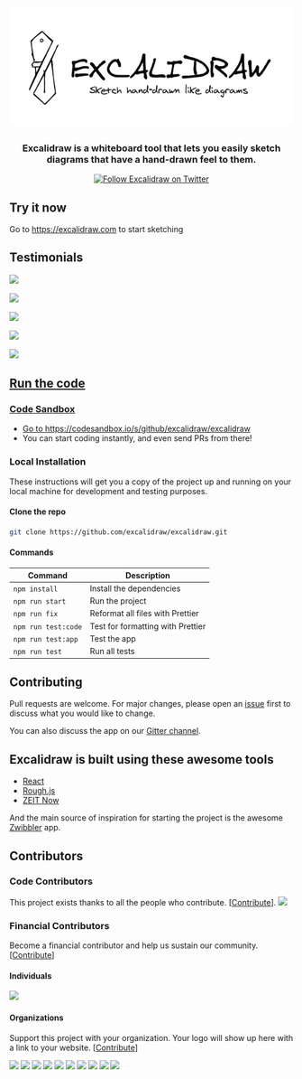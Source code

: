 <div align="center" style="display:flex;flex-direction:column;">
  <a href="https://excalidraw.com">
    <img src="./public/og-image.png" alt="Excalidraw logo: Sketch handrawn like diagrams." />
  </a>
  <h3>Excalidraw is a whiteboard tool that lets you easily sketch diagrams that have a hand-drawn feel to them.</h3>
  <a href="https://twitter.com/Excalidraw">
    <img alt="Follow Excalidraw on Twitter" src="https://img.shields.io/twitter/follow/excalidraw.svg?label=follow+excalidraw&style=flat-square&logo=twitter">
  </a>
</div>

## Try it now

Go to https://excalidraw.com to start sketching

## Testimonials

<a href="https://twitter.com/Lissy_Sykes/status/1213813117177729026"><img width="398" src="https://user-images.githubusercontent.com/197597/71783813-dbf8a600-2fa0-11ea-9c0d-bb3cc45969e6.png"></a>

<a href="https://twitter.com/dan_abramov/status/1213762494428262400"><img width="398" src="https://user-images.githubusercontent.com/197597/71783990-4d395880-2fa3-11ea-9ad7-186138db5003.png"></a>

<a href="https://twitter.com/kyehohenberger/status/1214288572037025792"><img width="423" src="https://user-images.githubusercontent.com/197597/71851802-34f13880-308c-11ea-9416-191099e6349c.png"></a>

<a href="https://twitter.com/jordwalke/status/1214858186789806080"><img width="434" src="https://user-images.githubusercontent.com/197597/72036874-07a1b780-3251-11ea-99e8-6bafd93483a0.png"></a>

<a href="https://twitter.com/lucasazzola/status/1215126440330416128"><img width="429" src="https://user-images.githubusercontent.com/197597/72039003-48e99580-3258-11ea-8daa-85dd055f2a82.png">

## Run the code

### Code Sandbox

- Go to https://codesandbox.io/s/github/excalidraw/excalidraw
- You can start coding instantly, and even send PRs from there!

### Local Installation

These instructions will get you a copy of the project up and running on your local machine for development and testing purposes.

#### Clone the repo

```bash
git clone https://github.com/excalidraw/excalidraw.git
```

#### Commands

| Command             | Description                       |
| ------------------- | --------------------------------- |
| `npm install`       | Install the dependencies          |
| `npm run start`     | Run the project                   |
| `npm run fix`       | Reformat all files with Prettier  |
| `npm run test:code` | Test for formatting with Prettier |
| `npm run test:app`  | Test the app                      |
| `npm run test`      | Run all tests                     |

## Contributing

Pull requests are welcome. For major changes, please open an [issue](https://github.com/excalidraw/excalidraw/issues) first to discuss what you would like to change.

You can also discuss the app on our [Gitter channel](https://gitter.im/excalidraw/community).

## Excalidraw is built using these awesome tools

- [React](https://reactjs.org)
- [Rough.js](https://roughjs.com)
- [ZEIT Now](https://zeit.co/)

And the main source of inspiration for starting the project is the awesome [Zwibbler](https://zwibbler.com/demo/) app.

## Contributors

### Code Contributors

This project exists thanks to all the people who contribute. [[Contribute](CONTRIBUTING.md)].
<a href="https://github.com/excalidraw/excalidraw/graphs/contributors"><img src="https://opencollective.com/excalidraw/contributors.svg?width=890&button=false" /></a>

### Financial Contributors

Become a financial contributor and help us sustain our community. [[Contribute](https://opencollective.com/excalidraw/contribute)]

#### Individuals

<a href="https://opencollective.com/excalidraw"><img src="https://opencollective.com/excalidraw/individuals.svg?width=890"></a>

#### Organizations

Support this project with your organization. Your logo will show up here with a link to your website. [[Contribute](https://opencollective.com/excalidraw/contribute)]

<a href="https://opencollective.com/excalidraw/organization/0/website"><img src="https://opencollective.com/excalidraw/organization/0/avatar.svg"></a>
<a href="https://opencollective.com/excalidraw/organization/1/website"><img src="https://opencollective.com/excalidraw/organization/1/avatar.svg"></a>
<a href="https://opencollective.com/excalidraw/organization/2/website"><img src="https://opencollective.com/excalidraw/organization/2/avatar.svg"></a>
<a href="https://opencollective.com/excalidraw/organization/3/website"><img src="https://opencollective.com/excalidraw/organization/3/avatar.svg"></a>
<a href="https://opencollective.com/excalidraw/organization/4/website"><img src="https://opencollective.com/excalidraw/organization/4/avatar.svg"></a>
<a href="https://opencollective.com/excalidraw/organization/5/website"><img src="https://opencollective.com/excalidraw/organization/5/avatar.svg"></a>
<a href="https://opencollective.com/excalidraw/organization/6/website"><img src="https://opencollective.com/excalidraw/organization/6/avatar.svg"></a>
<a href="https://opencollective.com/excalidraw/organization/7/website"><img src="https://opencollective.com/excalidraw/organization/7/avatar.svg"></a>
<a href="https://opencollective.com/excalidraw/organization/8/website"><img src="https://opencollective.com/excalidraw/organization/8/avatar.svg"></a>
<a href="https://opencollective.com/excalidraw/organization/9/website"><img src="https://opencollective.com/excalidraw/organization/9/avatar.svg"></a>
